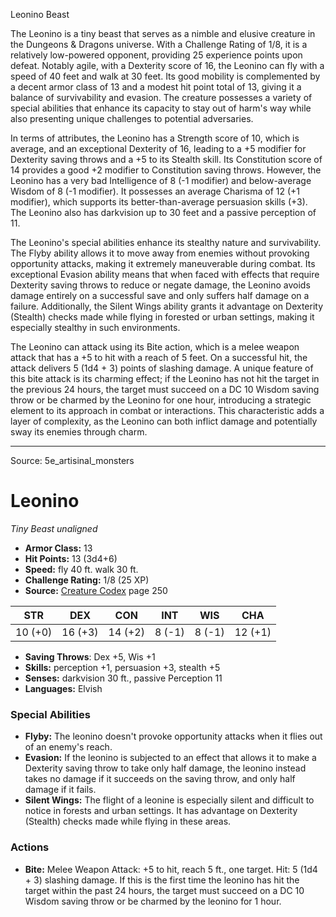 <MonsterName/>Leonino</MonsterName>
<CreatureType/>Beast</CreatureType>

<summary>The Leonino is a tiny beast that serves as a nimble and elusive creature in the Dungeons & Dragons universe. With a Challenge Rating of 1/8, it is a relatively low-powered opponent, providing 25 experience points upon defeat. Notably agile, with a Dexterity score of 16, the Leonino can fly with a speed of 40 feet and walk at 30 feet. Its good mobility is complemented by a decent armor class of 13 and a modest hit point total of 13, giving it a balance of survivability and evasion. The creature possesses a variety of special abilities that enhance its capacity to stay out of harm's way while also presenting unique challenges to potential adversaries. </summary>

<detail>

In terms of attributes, the Leonino has a Strength score of 10, which is average, and an exceptional Dexterity of 16, leading to a +5 modifier for Dexterity saving throws and a +5 to its Stealth skill. Its Constitution score of 14 provides a good +2 modifier to Constitution saving throws. However, the Leonino has a very bad Intelligence of 8 (-1 modifier) and below-average Wisdom of 8 (-1 modifier). It possesses an average Charisma of 12 (+1 modifier), which supports its better-than-average persuasion skills (+3). The Leonino also has darkvision up to 30 feet and a passive perception of 11.

The Leonino's special abilities enhance its stealthy nature and survivability. The Flyby ability allows it to move away from enemies without provoking opportunity attacks, making it extremely maneuverable during combat. Its exceptional Evasion ability means that when faced with effects that require Dexterity saving throws to reduce or negate damage, the Leonino avoids damage entirely on a successful save and only suffers half damage on a failure. Additionally, the Silent Wings ability grants it advantage on Dexterity (Stealth) checks made while flying in forested or urban settings, making it especially stealthy in such environments.

The Leonino can attack using its Bite action, which is a melee weapon attack that has a +5 to hit with a reach of 5 feet. On a successful hit, the attack delivers 5 (1d4 + 3) points of slashing damage. A unique feature of this bite attack is its charming effect; if the Leonino has not hit the target in the previous 24 hours, the target must succeed on a DC 10 Wisdom saving throw or be charmed by the Leonino for one hour, introducing a strategic element to its approach in combat or interactions. This characteristic adds a layer of complexity, as the Leonino can both inflict damage and potentially sway its enemies through charm.</detail>



---

Source: 5e_artisinal_monsters

# Leonino

*Tiny* *Beast* *unaligned*

- **Armor Class:** 13
- **Hit Points:** 13 (3d4+6)
- **Speed:** fly 40 ft. walk 30 ft.
- **Challenge Rating:** 1/8 (25 XP)
- **Source:** [Creature Codex](https://koboldpress.com/kpstore/product/creature-codex-for-5th-edition-dnd) page 250

| STR | DEX | CON | INT | WIS | CHA |
| --- | --- | --- | --- | --- | --- |
| 10 (+0) | 16 (+3) | 14 (+2) | 8 (-1) | 8 (-1) | 12 (+1) |

- **Saving Throws**: Dex +5, Wis +1
- **Skills:** perception +1, persuasion +3, stealth +5
- **Senses:** darkvision 30 ft., passive Perception 11
- **Languages:** Elvish

### Special Abilities

- **Flyby:** The leonino doesn't provoke opportunity attacks when it flies out of an enemy's reach.
- **Evasion:** If the leonino is subjected to an effect that allows it to make a Dexterity saving throw to take only half damage, the leonino instead takes no damage if it succeeds on the saving throw, and only half damage if it fails.
- **Silent Wings:** The flight of a leonine is especially silent and difficult to notice in forests and urban settings. It has advantage on Dexterity (Stealth) checks made while flying in these areas.

### Actions

- **Bite:** Melee Weapon Attack: +5 to hit, reach 5 ft., one target. Hit: 5 (1d4 + 3) slashing damage. If this is the first time the leonino has hit the target within the past 24 hours, the target must succeed on a DC 10 Wisdom saving throw or be charmed by the leonino for 1 hour.




